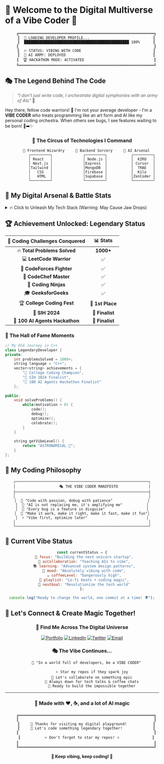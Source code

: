 # 🚀 Welcome to the Digital Multiverse of a Vibe Coder 🌌

<div align="center">

```ascii
    ╔══════════════════════════════════════════════════════════════╗
    ║  🎯 LOADING DEVELOPER PROFILE...                             ║
    ║  ████████████████████████████████████████████████ 100%      ║
    ║                                                              ║
    ║  🔥 STATUS: VIBING WITH CODE                                 ║
    ║  🤖 AI ARMY: DEPLOYED                                        ║
    ║  🏆 HACKATHON MODE: ACTIVATED                                ║
    ╚══════════════════════════════════════════════════════════════╝
```

</div>

## 🎭 The Legend Behind The Code

> *"I don't just write code, I orchestrate digital symphonies with an army of AIs"* 🎼

Hey there, fellow code warriors! 👋 I'm not your average developer - I'm a **VIBE CODER** who treats programming like an art form and AI like my personal coding orchestra. When others see bugs, I see features waiting to be born! 🐛➡️✨

<div align="center">

### 🎪 The Circus of Technologies I Command

```
    🎨 Frontend Wizardry     🔧 Backend Sorcery     🧠 AI Arsenal
         ┌─────────┐              ┌─────────┐           ┌─────────┐
         │ React   │              │ Node.js │           │  KIRO   │
         │ Next.js │              │Express  │           │ Cursor  │
         │Tailwind │              │MongoDB  │           │  TRAE   │
         │   CSS   │              │Firebase │           │  Kilo   │
         │   HTML  │              │Supabase │           │ZenCoder │
         └─────────┘              └─────────┘           └─────────┘
```

</div>

## 🎯 My Digital Arsenal & Battle Stats

<details>
<summary>🔥 Click to Unleash My Tech Stack (Warning: May Cause Jaw Drops)</summary>

### 🎨 **Frontend Artistry**
```javascript
const frontendSkills = {
  languages: ["HTML5", "CSS3", "JavaScript", "TypeScript"],
  frameworks: ["React.js", "Next.js"],
  styling: ["Tailwind CSS", "Styled Components", "SCSS"],
  uiLibraries: ["Magic UI", "React Bits", "Aceternity", "UIverse"],
  maps: ["Mapbox GL", "React Leaflet"],
  realtime: ["WebSocket", "Socket.io"],
  vibeLevel: "MAXIMUM 🔥"
};
```

### ⚡ **Backend Mastery**
```javascript
const backendPowers = {
  runtime: ["Node.js"],
  frameworks: ["Express.js"],
  databases: ["MongoDB", "Firebase", "Supabase"],
  cloud: ["Cloudinary"],
  apis: ["RESTful", "GraphQL"],
  authentication: ["JWT", "OAuth"],
  deployment: ["Vercel", "Netlify", "Railway"],
  chaos: "Controlled ⚡"
};
```

### 🤖 **AI Collaboration Squad**
```javascript
const aiArmy = {
  codingBuddies: ["Kiro", "Cursor", "TRAE", "Kilo", "ZenCoder"],
  apiKeys: ["OpenAI", "Anthropic", "DeepSeek", "Mistral"],
  relationship: "Best Friends Forever 🤝",
  productivity: "OVER 9000! 📈"
};
```

### 🛠️ **Developer Tools Arsenal**
```javascript
const toolbox = {
  editors: ["VS Code", "Cursor"],
  versionControl: ["Git", "GitHub"],
  apiTesting: ["Postman", "Hoppscotch"],
  browsers: ["Chrome DevTools", "Firefox DevTools"],
  design: ["Figma", "Canva"],
  mindset: "Always Learning 🧠"
};
```

</details>

## 🏆 Achievement Unlocked: Legendary Status

<div align="center">

| 🎯 **Coding Challenges Conquered** | 📊 **Stats** |
|:---:|:---:|
| 🔥 **Total Problems Solved** | **1000+** |
| 💻 **LeetCode Warrior** | ✅ |
| 🏁 **CodeForces Fighter** | ✅ |
| 🍳 **CodeChef Master** | ✅ |
| 🥷 **Coding Ninjas** | ✅ |
| 🎓 **GeeksforGeeks** | ✅ |
| 🏆 **College Coding Fest** | **🥇 1st Place** |
| 🚀 **SIH 2024** | **🎯 Finalist** |
| 🤖 **100 AI Agents Hackathon** | **🎯 Finalist** |

</div>

### 🎪 The Hall of Fame Moments

```cpp
// My DSA Journey in C++
class LegendaryDeveloper {
private:
    int problemsSolved = 1000+;
    string language = "C++";
    vector<string> achievements = {
        "🥇 College Coding Champion",
        "🎯 SIH 2024 Finalist", 
        "🤖 100 AI Agents Hackathon Finalist"
    };
    
public:
    void solveProblems() {
        while(motivation > 0) {
            code();
            debug();
            optimize();
            celebrate();
        }
    }
    
    string getVibeLevel() {
        return "ASTRONOMICAL 🚀";
    }
};
```

## 🎨 My Coding Philosophy

<div align="center">

```
┌─────────────────────────────────────────────────────────────┐
│                    🎭 THE VIBE CODER MANIFESTO              │
├─────────────────────────────────────────────────────────────┤
│                                                             │
│  🎯 "Code with passion, debug with patience"                │
│  🤖 "AI is not replacing me, it's amplifying me"           │
│  🚀 "Every bug is a feature in disguise"                   │
│  🎪 "Make it work, make it right, make it fast, make it fun"│
│  ⚡ "Vibe first, optimize later"                           │
│                                                             │
└─────────────────────────────────────────────────────────────┘
```

</div>

## 🌟 Current Vibe Status

<div align="center">

```javascript
const currentStatus = {
  🎯 focus: "Building the next unicorn startup",
  🤖 aiCollaboration: "Teaching AIs to vibe",
  📚 learning: "Advanced system design patterns",
  🎪 mood: "Absolutely vibing with code",
  ☕ coffeeLevel: "Dangerously high",
  🎵 playlist: "Lo-fi beats + coding magic",
  🚀 nextGoal: "Revolutionize the tech world"
};

console.log("Ready to change the world, one commit at a time! 🌍");
```

</div>

## 🎪 Let's Connect & Create Magic Together!

<div align="center">

### 🌈 Find Me Across The Digital Universe

[![Portfolio](https://img.shields.io/badge/Portfolio-FF5722?style=for-the-badge&logo=todoist&logoColor=white)](your-portfolio-link)
[![LinkedIn](https://img.shields.io/badge/LinkedIn-0077B5?style=for-the-badge&logo=linkedin&logoColor=white)](your-linkedin)
[![Twitter](https://img.shields.io/badge/Twitter-1DA1F2?style=for-the-badge&logo=twitter&logoColor=white)](your-twitter)
[![Email](https://img.shields.io/badge/Email-D14836?style=for-the-badge&logo=gmail&logoColor=white)](mailto:your-email)

### 🎭 The Vibe Continues...

```
    🎪 "In a world full of developers, be a VIBE CODER"
    
         ⭐ Star my repos if they spark joy
         🤝 Let's collaborate on something epic
         💬 Always down for tech talks & coffee chats
         🚀 Ready to build the impossible together
```

</div>

---

<div align="center">

### 🎨 Made with ❤️, ☕, and a lot of AI magic

```ascii
    ╔══════════════════════════════════════════════════════════════╗
    ║                                                              ║
    ║     🎯 Thanks for visiting my digital playground!            ║
    ║     🚀 Let's code something legendary together!              ║
    ║                                                              ║
    ║           ⭐ Don't forget to star my repos! ⭐               ║
    ║                                                              ║
    ╚══════════════════════════════════════════════════════════════╝
```

**🎪 Keep vibing, keep coding! 🚀**

</div>

<!-- Easter Egg for fellow developers -->
<!-- 
    🎭 Congratulations! You found the easter egg! 
    🎯 You're clearly a developer of culture.
    🚀 May your code be bug-free and your coffee be strong!
    ⚡ - The Vibe Coder
-->
